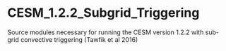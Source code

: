 # CESM_1.2.2_Subgrid_Triggering
Source modules necessary for running the CESM version 1.2.2 with sub-grid convective triggering (Tawfik et al 2016)
